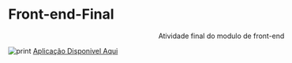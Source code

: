 # Front-end-Final
<div style="width: 90vw; text-align: center;"> Atividade final do modulo de front-end </div>    



![print](https://github.com/DionataRech/Front-end-Final/assets/143446239/b9fc25df-8faf-4c88-8583-d48102b648db)
<a href="https://dionatarech.github.io/Front-end-Final/index.html">Aplicação Disponivel Aqui</a>
